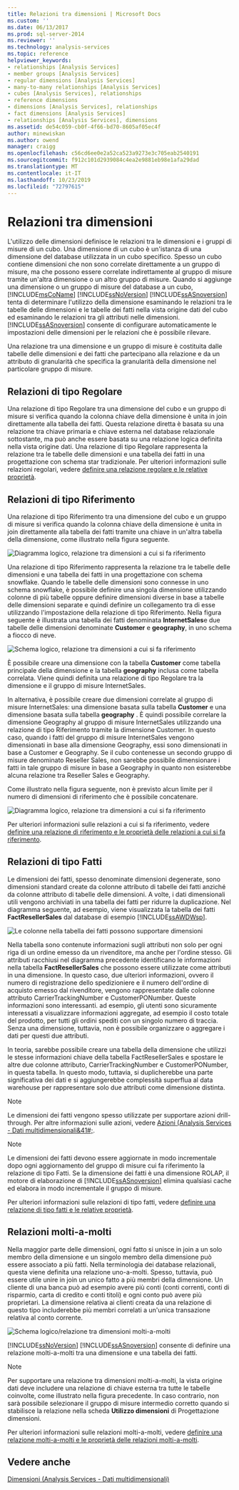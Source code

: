 ```yaml
---
title: Relazioni tra dimensioni | Microsoft Docs
ms.custom: ''
ms.date: 06/13/2017
ms.prod: sql-server-2014
ms.reviewer: ''
ms.technology: analysis-services
ms.topic: reference
helpviewer_keywords:
- relationships [Analysis Services]
- member groups [Analysis Services]
- regular dimensions [Analysis Services]
- many-to-many relationships [Analysis Services]
- cubes [Analysis Services], relationships
- reference dimensions
- dimensions [Analysis Services], relationships
- fact dimensions [Analysis Services]
- relationships [Analysis Services], dimensions
ms.assetid: de54c059-cb0f-4f66-bd70-8605af05ec4f
author: minewiskan
ms.author: owend
manager: craigg
ms.openlocfilehash: c56cd6ee0e2a52ca523a9273e3c705eab2540191
ms.sourcegitcommit: f912c101d2939084c4ea2e9881eb98e1afa29dad
ms.translationtype: MT
ms.contentlocale: it-IT
ms.lasthandoff: 10/23/2019
ms.locfileid: "72797615"
---
```

# <a name="dimension-relationships"></a>Relazioni tra dimensioni
  L'utilizzo delle dimensioni definisce le relazioni tra le dimensioni e i gruppi di misure di un cubo. Una dimensione di un cubo è un'istanza di una dimensione del database utilizzata in un cubo specifico. Spesso un cubo contiene dimensioni che non sono correlate direttamente a un gruppo di misure, ma che possono essere correlate indirettamente al gruppo di misure tramite un'altra dimensione o un altro gruppo di misure. Quando si aggiunge una dimensione o un gruppo di misure del database a un cubo, [!INCLUDE[msCoName](../../includes/msconame-md.md)] [!INCLUDE[ssNoVersion](../../includes/ssnoversion-md.md)] [!INCLUDE[ssASnoversion](../../includes/ssasnoversion-md.md)] tenta di determinare l'utilizzo della dimensione esaminando le relazioni tra le tabelle delle dimensioni e le tabelle dei fatti nella vista origine dati del cubo ed esaminando le relazioni tra gli attributi nelle dimensioni. [!INCLUDE[ssASnoversion](../../includes/ssasnoversion-md.md)] consente di configurare automaticamente le impostazioni delle dimensioni per le relazioni che è possibile rilevare.  
  
 Una relazione tra una dimensione e un gruppo di misure è costituita dalle tabelle delle dimensioni e dei fatti che partecipano alla relazione e da un attributo di granularità che specifica la granularità della dimensione nel particolare gruppo di misure.  
  
## <a name="regular-dimension-relationships"></a>Relazioni di tipo Regolare  
 Una relazione di tipo Regolare tra una dimensione del cubo e un gruppo di misure si verifica quando la colonna chiave della dimensione è unita in join direttamente alla tabella dei fatti. Questa relazione diretta è basata su una relazione tra chiave primaria e chiave esterna nel database relazionale sottostante, ma può anche essere basata su una relazione logica definita nella vista origine dati. Una relazione di tipo Regolare rappresenta la relazione tra le tabelle delle dimensioni e una tabella dei fatti in una progettazione con schema star tradizionale. Per ulteriori informazioni sulle relazioni regolari, vedere [definire una relazione regolare e le relative proprietà](../multidimensional-models/define-a-regular-relationship-and-regular-relationship-properties.md).  
  
## <a name="reference-dimension-relationships"></a>Relazioni di tipo Riferimento  
 Una relazione di tipo Riferimento tra una dimensione del cubo e un gruppo di misure si verifica quando la colonna chiave della dimensione è unita in join direttamente alla tabella dei fatti tramite una chiave in un'altra tabella della dimensione, come illustrato nella figura seguente.  
  
 ![Diagramma logico, relazione tra dimensioni a cui si fa riferimento](../../analysis-services/dev-guide/media/as-refdimension1.gif "Diagramma logico, relazione tra dimensioni a cui si fa riferimento")  
  
 Una relazione di tipo Riferimento rappresenta la relazione tra le tabelle delle dimensioni e una tabella dei fatti in una progettazione con schema snowflake. Quando le tabelle delle dimensioni sono connesse in uno schema snowflake, è possibile definire una singola dimensione utilizzando colonne di più tabelle oppure definire dimensioni diverse in base a tabelle delle dimensioni separate e quindi definire un collegamento tra di esse utilizzando l'impostazione della relazione di tipo Riferimento. Nella figura seguente è illustrata una tabella dei fatti denominata **InternetSales**e due tabelle delle dimensioni denominate **Customer** e **geography**, in uno schema a fiocco di neve.  
  
 ![Schema logico, relazione tra dimensioni a cui si fa riferimento](../../analysis-services/dev-guide/media/as-refdim-schema1.gif "Schema logico, relazione tra dimensioni a cui si fa riferimento")  
  
 È possibile creare una dimensione con la tabella **Customer** come tabella principale della dimensione e la tabella **geography** inclusa come tabella correlata. Viene quindi definita una relazione di tipo Regolare tra la dimensione e il gruppo di misure InternetSales.  
  
 In alternativa, è possibile creare due dimensioni correlate al gruppo di misure InternetSales: una dimensione basata sulla tabella **Customer** e una dimensione basata sulla tabella **geography** . È quindi possibile correlare la dimensione Geography al gruppo di misure InternetSales utilizzando una relazione di tipo Riferimento tramite la dimensione Customer. In questo caso, quando i fatti del gruppo di misure InternetSales vengono dimensionati in base alla dimensione Geography, essi sono dimensionati in base a Customer e Geography. Se il cubo contenesse un secondo gruppo di misure denominato Reseller Sales, non sarebbe possibile dimensionare i fatti in tale gruppo di misure in base a Geography in quanto non esisterebbe alcuna relazione tra Reseller Sales e Geography.  
  
 Come illustrato nella figura seguente, non è previsto alcun limite per il numero di dimensioni di riferimento che è possibile concatenare.  
  
 ![Diagramma logico, relazione tra dimensioni a cui si fa riferimento](../../analysis-services/dev-guide/media/as-refdimension2.gif "Diagramma logico, relazione tra dimensioni a cui si fa riferimento")  
  
 Per ulteriori informazioni sulle relazioni a cui si fa riferimento, vedere [definire una relazione di riferimento e le proprietà delle relazioni a cui si fa riferimento](../multidimensional-models/define-a-referenced-relationship-and-referenced-relationship-properties.md).  
  
## <a name="fact-dimension-relationships"></a>Relazioni di tipo Fatti  
 Le dimensioni dei fatti, spesso denominate dimensioni degenerate, sono dimensioni standard create da colonne attributo di tabelle dei fatti anziché da colonne attributo di tabelle delle dimensioni. A volte, i dati dimensionali utili vengono archiviati in una tabella dei fatti per ridurre la duplicazione. Nel diagramma seguente, ad esempio, viene visualizzata la tabella dei fatti **FactResellerSales** dal database di esempio [!INCLUDE[ssAWDWsp](../../includes/ssawdwsp-md.md)].  
  
 ![Le colonne nella tabella dei fatti possono supportare dimensioni](../../analysis-services/dev-guide/media/as-factdim.gif "Le colonne nella tabella dei fatti possono supportare dimensioni")  
  
 Nella tabella sono contenute informazioni sugli attributi non solo per ogni riga di un ordine emesso da un rivenditore, ma anche per l'ordine stesso. Gli attributi racchiusi nel diagramma precedente identificano le informazioni nella tabella **FactResellerSales** che possono essere utilizzate come attributi in una dimensione. In questo caso, due ulteriori informazioni, ovvero il numero di registrazione dello spedizioniere e il numero dell'ordine di acquisto emesso dal rivenditore, vengono rappresentate dalle colonne attributo CarrierTrackingNumber e CustomerPONumber. Queste informazioni sono interessanti. ad esempio, gli utenti sono sicuramente interessati a visualizzare informazioni aggregate, ad esempio il costo totale del prodotto, per tutti gli ordini spediti con un singolo numero di traccia. Senza una dimensione, tuttavia, non è possibile organizzare o aggregare i dati per questi due attributi.  
  
 In teoria, sarebbe possibile creare una tabella della dimensione che utilizzi le stesse informazioni chiave della tabella FactResellerSales e spostare le altre due colonne attributo, CarrierTrackingNumber e CustomerPONumber, in questa tabella. In questo modo, tuttavia, si duplicherebbe una parte significativa dei dati e si aggiungerebbe complessità superflua al data warehouse per rappresentare solo due attributi come dimensione distinta.  
  
> [!NOTE]  
>  Le dimensioni dei fatti vengono spesso utilizzate per supportare azioni drill-through. Per altre informazioni sulle azioni, vedere [Azioni &#40;Analysis Services - Dati multidimensionali&41#;](../multidimensional-models/actions-analysis-services-multidimensional-data.md).  
  
> [!NOTE]  
>  Le dimensioni dei fatti devono essere aggiornate in modo incrementale dopo ogni aggiornamento del gruppo di misure cui fa riferimento la relazione di tipo Fatti. Se la dimensione dei fatti è una dimensione ROLAP, il motore di elaborazione di [!INCLUDE[ssASnoversion](../../includes/ssasnoversion-md.md)] elimina qualsiasi cache ed elabora in modo incrementale il gruppo di misure.  
  
 Per ulteriori informazioni sulle relazioni di tipo fatti, vedere [definire una relazione di tipo fatti e le relative proprietà](../multidimensional-models/define-a-fact-relationship-and-fact-relationship-properties.md).  
  
## <a name="many-to-many-dimension-relationships"></a>Relazioni molti-a-molti  
 Nella maggior parte delle dimensioni, ogni fatto si unisce in join a un solo membro della dimensione e un singolo membro della dimensione può essere associato a più fatti. Nella terminologia dei database relazionali, questa viene definita una relazione uno-a-molti. Spesso, tuttavia, può essere utile unire in join un unico fatto a più membri della dimensione. Un cliente di una banca può ad esempio avere più conti (conti correnti, conti di risparmio, carta di credito e conti titoli) e ogni conto può avere più proprietari. La dimensione relativa ai clienti creata da una relazione di questo tipo includerebbe più membri correlati a un'unica transazione relativa al conto corrente.  
  
 ![Schema logico/relazione tra dimensioni molti-a-molti](../../analysis-services/dev-guide/media/as-many-dimension1.gif "Schema logico/relazione tra dimensioni molti-a-molti")  
  
 [!INCLUDE[ssNoVersion](../../includes/ssnoversion-md.md)] [!INCLUDE[ssASnoversion](../../includes/ssasnoversion-md.md)] consente di definire una relazione molti-a-molti tra una dimensione e una tabella dei fatti.  
  
> [!NOTE]  
>  Per supportare una relazione tra dimensioni molti-a-molti, la vista origine dati deve includere una relazione di chiave esterna tra tutte le tabelle coinvolte, come illustrato nella figura precedente. In caso contrario, non sarà possibile selezionare il gruppo di misure intermedio corretto quando si stabilisce la relazione nella scheda **Utilizzo dimensioni** di Progettazione dimensioni.  
  
 Per ulteriori informazioni sulle relazioni molti-a-molti, vedere [definire una relazione molti-a-molti e le proprietà delle relazioni molti-a-molti](../multidimensional-models/define-a-many-to-many-relationship-and-many-to-many-relationship-properties.md).  
  
## <a name="see-also"></a>Vedere anche  
 [Dimensioni &#40;Analysis Services - Dati multidimensionali&#41;](../multidimensional-models-olap-logical-dimension-objects/dimensions-analysis-services-multidimensional-data.md)  
  
  
